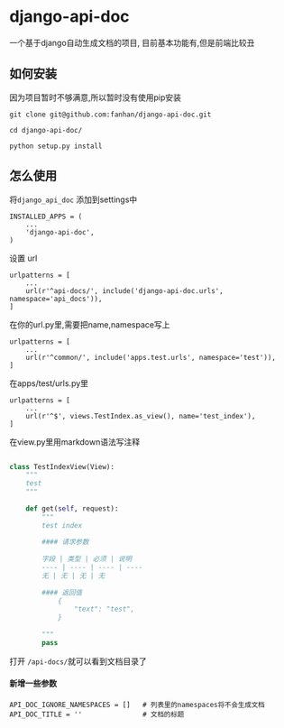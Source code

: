 # django-api-doc

一个基于django自动生成文档的项目, 目前基本功能有,但是前端比较丑

## 如何安装

因为项目暂时不够满意,所以暂时没有使用pip安装

```
git clone git@github.com:fanhan/django-api-doc.git

cd django-api-doc/

python setup.py install

```

## 怎么使用

将`django_api_doc` 添加到settings中

```
INSTALLED_APPS = (
    ...
    'django-api-doc',
)
```

设置 url

```
urlpatterns = [
    ...
    url(r'^api-docs/', include('django-api-doc.urls', namespace='api_docs')),
]
```

在你的url.py里,需要把name,namespace写上

```
urlpatterns = [
    ...
    url(r'^common/', include('apps.test.urls', namespace='test')),
]
```
在apps/test/urls.py里

```
urlpatterns = [
    ...
    url(r'^$', views.TestIndex.as_view(), name='test_index'),
]
```


在view.py里用markdown语法写注释

```python

class TestIndexView(View):
    """
    test
    """
    
    def get(self, request):
        """
        test index
        
        #### 请求参数
        
        字段 | 类型 | 必须 | 说明
        ---- | ---- | ---- | ----
        无 | 无 | 无 | 无
        
        #### 返回值
            {
                "text": "test",
            }
        
        """
        pass
```

打开 `/api-docs/`就可以看到文档目录了


#### 新增一些参数

```
API_DOC_IGNORE_NAMESPACES = []   # 列表里的namespaces将不会生成文档
API_DOC_TITLE = ''               # 文档的标题
```
